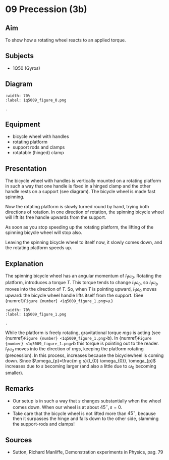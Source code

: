 # 09 Precession (3b) 
  
## Aim   
 To show how a rotating wheel reacts to an applied torque.    
  
## Subjects   
* 1Q50 (Gyros)   

## Diagram
   
```{figure} figures/figure_0.png
:width: 70%  
:label: 1q5009_figure_0.png  

. 
```

## Equipment
 *  bicycle wheel with handles 
 *  rotating platform 
 *  support rods and clamps 
 *  rotatable (hinged) clamp
    
  
## Presentation   
The bicycle wheel with handles is vertically mounted on a rotating platform in such a way that one handle is fixed in a hinged clamp and the other handle rests on a support (see diagram). The bicycle wheel is made fast spinning.

Now the rotating platform is slowly turned round by hand, trying both directions of rotation. In one direction of rotation, the spinning bicycle wheel will lift its free handle upwards from the support.

As soon as you stop speeding up the rotating platform, the lifting of the spinning bicycle wheel will stop also.

Leaving the spinning bicycle wheel to itself now, it slowly comes down, and the rotating platform speeds up. 
  
## Explanation   
The spinning bicycle wheel has an angular momentum of $I_{1} \omega_{0}$. Rotating the platform, introduces a torque $T$. This torque tends to change $I_{1} \omega_{0}$, so $I_{1} \omega_{b}$ moves into the direction of $T$. So, when $T$ is pointing upward, $I_{1} \omega_{0}$ moves upward: the bicycle wheel handle lifts itself from the support. (See {numref}`Figure {number} <1q5009_figure_1.png>`a.)  
```{figure} figures/figure_1.png
:width: 70%  
:label: 1q5009_figure_1.png  

. 
```
While the platform is freely rotating, gravitational torque $m g s$ is acting (see {numref}`Figure {number} <1q5009_figure_1.png>`b). In {numref}`Figure {number} <1q5009_figure_1.png>`b this torque is pointing out to the reader. $I_{1} \omega_{0}$ moves into the direction of $m g s$, keeping the platform rotating (precession). In this process, increases because the bicyclewheel is coming down. Since $\omega_{p}=\frac{m g s}{I_{0} \omega_{0}}, \omega_{p}$ increases due to $s$ becoming larger (and also a little due to $\omega_{0}$ becoming smaller).  
  
## Remarks   
- Our setup is in such a way that $s$ changes substantially when the wheel comes down. When our wheel is at about $45^{\circ}, s=0$.
- Take care that the bicycle wheel is not lifted more than $45^{\circ}$, because then it surpasses the hinge and falls down to the other side, slamming the support-rods and clamps!
    
  
## Sources
 *  Sutton, Richard Manliffe, Demonstration experiments in Physics, pag. 79
  